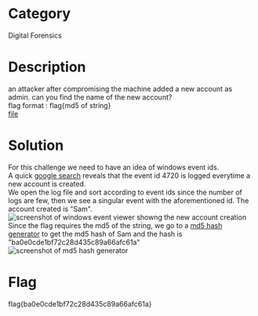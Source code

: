 # Category
Digital Forensics
# Description
an attacker after compromising the machine added a new account as admin. can you find the name of the new account? <br>
flag format : flag{md5 of string} <br>
[file](./Security436509324654726509.evtx)
# Solution
For this challenge we need to have an idea of windows event ids.<br>
A quick [google search](https://www.google.com/search?q=windows+event+id+for+creating+a+new+account) reveals that the event id 4720 is logged everytime a new account is created.<br>
We open the log file and sort according to event ids since the number of logs are few, then we see a singular event with the aforementioned id. The account created is "Sam".<br>
![screenshot of windows event viewer showng the new account creation](./img1)
Since the flag requires the md5 of the string, we go to a [md5 hash generator](https://www.md5hashgenerator.com/) to get the md5 hash of Sam and the hash is "ba0e0cde1bf72c28d435c89a66afc61a"
![screenshot of md5 hash generator](./img2)
# Flag
flag{ba0e0cde1bf72c28d435c89a66afc61a}

